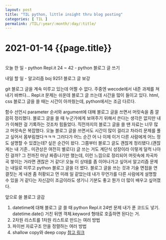 ```yaml
---
layout: post
title: "TIL python, little insight thru blog posting"
categories: [ TIL ]
permalink: /TIL/:year/:month/:day/:title/
---
```


# 2021-01-14 {{page.title}}
&nbsp;  
오늘 한 일
    - python Repl.it 24 ~ 42
    - python 블로그 글 쓰기

내일 할 일
    - 알고리즘 boj 9251 블로그 글 보강

git 블로그 글을 계속 미루고 있는데 어쩔 수 없다. 주중엔 wecode에서 내준 과제를 쳐내기 바쁘다... Repl.it 문제는 쉬운데 블로그 글 쓰는데 시간을 많이 들이고 있다. html, css 블로그 글을 쓸 때는 시간이 아까웠는데, python에서는 조금 다르다.  

함수 선언시 parameter 순서와 argument에 대해 블로그 글을 쓰면서 머릿속을 좀 깔끔히 정리했다. 블로그 글을 쓸 때 누군가에게 보여주기 위해서 쓴다는 생각은 없지만 내가 이해한 걸 기록하는 것조차 힘들었다. 직전까지의 블로그 글을 쓸 땐 자료는 너무 많고 머릿속은 복잡했다.
오늘 블로그 글을 쓰면서도 시간이 많이 걸리고 차라리 문제를 풀고 싶어서 몸부림쳤다ㅋㅋㅋ 그러다가 어느 순간 어 나 이제 이거 다른 사람에게 어느 정도 설명할 수 있겠는데? 싶은 순간이 왔다. 그쯤부터 블로그 글도 괜찮게 정리됐다.(괜찮게는 내 기준.. 미관상은 여전히 별로다)
글 쓰는 거도 계단식 성장이라 이렇게 덜컥 나아진 걸까? 그 전까진 마냥 짜증나기만 했는데, 이런 느낌으로 정리되어 머릿속에 차곡차곡 쌓이는 거라면 괜찮은 거 같다! 오늘 이 상태를 좀 이어나가고 싶어서 알고리즘 문제는 내일로 미루고 python 블로그 글을 더 썼다.
블로그 글을 쓰는 것과 기술 면접을 연결짓는 게 내겐 좀 허황되고 먼 미래 일 같았는데 내가 무언가를 다른 사람에게 설명할 수 있을 거 같다는 자신감이 조금이라도 생기니 기분도 좋고 뭔가 더 많이 배우고 싶어졌다.  

앞으로 쓸 블로그 글감
1. datetime에 대해 블로그 글 쓸 때 python Repl.it 24번 문제 내가 푼 코드도 넣기. datetime.date() 거친 뒤엔 객체.keyword 형태로 호출하면 된다는 거.
2. 2차원 리스트를 1차원 리스트로 만드는 여러 방법
3. 파이썬 자료구조 안을 정렬하는 여러 방법
4. shallow copy와 deep copy [참고 링크](https://wikidocs.net/16038)
